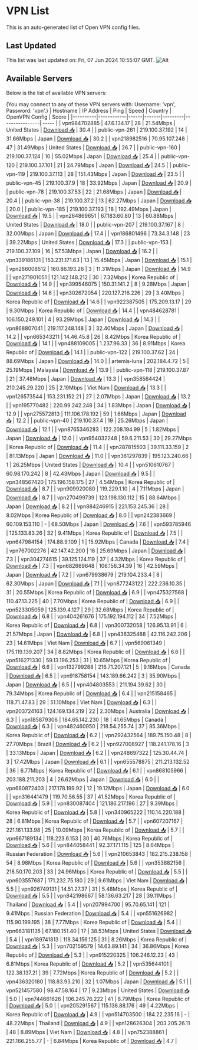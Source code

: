 # VPN List

This is an auto-generated list of Open VPN config files.

## Last Updated

This list was last updated on: Fri, 07 Jun 2024 10:55:07 GMT.
![Alt](https://repobeats.axiom.co/api/embed/186b98318ef1479477931607c1ad7d823f12451f.svg "Repobeats analytics image")

## Available Servers

Below is the list of available VPN servers:

(You may connect to any of these VPN servers with: Username: 'vpn', Password: 'vpn'.)
| Hostname | IP Address | Ping | Speed | Country | OpenVPN Config | Score |
|----------|------------|------|-------|---------|----------------| ----- |
| vpn984702885 | 47.6.134.17 | 28 | 21.54Mbps | United States | [Download 📥](./configs/server_0_US.ovpn) | 30.4 |
| public-vpn-261 | 219.100.37.192 | 14 | 31.66Mbps | Japan | [Download 📥](./configs/server_1_JP.ovpn) | 30.2 |
| vpn218982516 | 70.95.107.248 | 47 | 31.49Mbps | United States | [Download 📥](./configs/server_2_US.ovpn) | 26.7 |
| public-vpn-160 | 219.100.37.124 | 10 | 55.02Mbps | Japan | [Download 📥](./configs/server_3_JP.ovpn) | 25.4 |
| public-vpn-120 | 219.100.37.101 | 21 | 24.79Mbps | Japan | [Download 📥](./configs/server_4_JP.ovpn) | 24.5 |
| public-vpn-119 | 219.100.37.113 | 28 | 151.43Mbps | Japan | [Download 📥](./configs/server_5_JP.ovpn) | 23.5 |
| public-vpn-45 | 219.100.37.9 | 18 | 33.92Mbps | Japan | [Download 📥](./configs/server_6_JP.ovpn) | 20.9 |
| public-vpn-78 | 219.100.37.53 | 22 | 21.68Mbps | Japan | [Download 📥](./configs/server_7_JP.ovpn) | 20.4 |
| public-vpn-38 | 219.100.37.2 | 13 | 62.27Mbps | Japan | [Download 📥](./configs/server_8_JP.ovpn) | 20.0 |
| public-vpn-185 | 219.100.37.193 | 18 | 192.49Mbps | Japan | [Download 📥](./configs/server_9_JP.ovpn) | 19.5 |
| vpn264869651 | 67.183.60.80 | 13 | 60.88Mbps | United States | [Download 📥](./configs/server_10_US.ovpn) | 18.0 |
| public-vpn-207 | 219.100.37.167 | 8 | 32.00Mbps | Japan | [Download 📥](./configs/server_11_JP.ovpn) | 17.4 |
| vpn186801496 | 73.34.3.148 | 23 | 39.22Mbps | United States | [Download 📥](./configs/server_12_US.ovpn) | 17.3 |
| public-vpn-153 | 219.100.37.109 | 16 | 57.53Mbps | Japan | [Download 📥](./configs/server_13_JP.ovpn) | 16.2 |
| vpn339186131 | 153.231.171.63 | 13 | 15.45Mbps | Japan | [Download 📥](./configs/server_14_JP.ovpn) | 15.1 |
| vpn286008512 | 160.86.193.26 | 3 | 11.31Mbps | Japan | [Download 📥](./configs/server_15_JP.ovpn) | 14.9 |
| vpn271901051 | 121.142.148.212 | 30 | 7.32Mbps | Korea Republic of | [Download 📥](./configs/server_16_KR.ovpn) | 14.9 |
| vpn399546075 | 150.31.141.2 | 8 | 9.28Mbps | Japan | [Download 📥](./configs/server_17_JP.ovpn) | 14.6 |
| vpn302672054 | 220.127.216.226 | 29 | 3.40Mbps | Korea Republic of | [Download 📥](./configs/server_18_KR.ovpn) | 14.6 |
| vpn922387505 | 175.209.13.17 | 29 | 9.30Mbps | Korea Republic of | [Download 📥](./configs/server_19_KR.ovpn) | 14.4 |
| vpn484628781 | 106.150.249.101 | 4 | 93.29Mbps | Japan | [Download 📥](./configs/server_20_JP.ovpn) | 14.3 |
| vpn868807041 | 219.117.248.148 | 3 | 32.40Mbps | Japan | [Download 📥](./configs/server_21_JP.ovpn) | 14.2 |
| vpn665343211 | 14.46.45.8 | 26 | 8.42Mbps | Korea Republic of | [Download 📥](./configs/server_22_KR.ovpn) | 14.1 |
| vpn488109005 | 1.237.96.33 | 36 | 8.91Mbps | Korea Republic of | [Download 📥](./configs/server_23_KR.ovpn) | 14.1 |
| public-vpn-122 | 219.100.37.62 | 24 | 88.69Mbps | Japan | [Download 📥](./configs/server_24_JP.ovpn) | 14.0 |
| artemis-luna | 202.184.4.72 | 5 | 25.19Mbps | Malaysia | [Download 📥](./configs/server_25_MY.ovpn) | 13.9 |
| public-vpn-118 | 219.100.37.87 | 21 | 37.48Mbps | Japan | [Download 📥](./configs/server_26_JP.ovpn) | 13.3 |
| vpn358564424 | 210.245.29.220 | 25 | 2.19Mbps | Viet Nam | [Download 📥](./configs/server_27_VN.ovpn) | 13.3 |
| vpn126573544 | 153.231.152.21 | 27 | 2.07Mbps | Japan | [Download 📥](./configs/server_28_JP.ovpn) | 13.2 |
| vpn195770482 | 220.99.242.248 | 34 | 1.83Mbps | Japan | [Download 📥](./configs/server_29_JP.ovpn) | 12.9 |
| vpn275572813 | 111.106.178.192 | 59 | 1.66Mbps | Japan | [Download 📥](./configs/server_30_JP.ovpn) | 12.2 |
| public-vpn-40 | 219.100.37.4 | 19 | 25.26Mbps | Japan | [Download 📥](./configs/server_31_JP.ovpn) | 12.1 |
| vpn8765346283 | 122.208.194.99 | 5 | 1.82Mbps | Japan | [Download 📥](./configs/server_32_JP.ovpn) | 12.0 |
| vpn954032248 | 59.6.211.53 | 30 | 29.27Mbps | Korea Republic of | [Download 📥](./configs/server_33_KR.ovpn) | 11.4 |
| vpn287815503 | 39.111.33.159 | 2 | 81.13Mbps | Japan | [Download 📥](./configs/server_34_JP.ovpn) | 11.0 |
| vpn361297839 | 195.123.240.66 | 1 | 26.25Mbps | United States | [Download 📥](./configs/server_35_US.ovpn) | 10.4 |
| vpn510610767 | 60.98.170.242 | 8 | 42.43Mbps | Japan | [Download 📥](./configs/server_36_JP.ovpn) | 9.5 |
| vpn348567420 | 175.196.158.175 | 27 | 4.54Mbps | Korea Republic of | [Download 📥](./configs/server_37_KR.ovpn) | 8.7 |
| vpn909920080 | 119.229.1.10 | 4 | 7.11Mbps | Japan | [Download 📥](./configs/server_38_JP.ovpn) | 8.7 |
| vpn270499739 | 123.198.130.112 | 15 | 88.64Mbps | Japan | [Download 📥](./configs/server_39_JP.ovpn) | 8.2 |
| vpn884246915 | 221.153.245.36 | 28 | 8.02Mbps | Korea Republic of | [Download 📥](./configs/server_40_KR.ovpn) | 8.0 |
| vpn242383669 | 60.109.153.110 | - | 68.50Mbps | Japan | [Download 📥](./configs/server_41_JP.ovpn) | 7.6 |
| vpn593785946 | 125.133.83.26 | 32 | 9.41Mbps | Korea Republic of | [Download 📥](./configs/server_42_KR.ovpn) | 7.5 |
| vpn647984154 | 174.88.9.109 | 1 | 15.92Mbps | Canada | [Download 📥](./configs/server_43_CA.ovpn) | 7.4 |
| vpn767002276 | 42.147.42.200 | 16 | 25.69Mbps | Japan | [Download 📥](./configs/server_44_JP.ovpn) | 7.3 |
| vpn304274615 | 39.125.124.119 | 37 | 4.32Mbps | Korea Republic of | [Download 📥](./configs/server_45_KR.ovpn) | 7.3 |
| vpn682669648 | 106.156.34.39 | 16 | 42.59Mbps | Japan | [Download 📥](./configs/server_46_JP.ovpn) | 7.2 |
| vpn679938679 | 219.104.233.4 | 8 | 62.30Mbps | Japan | [Download 📥](./configs/server_47_JP.ovpn) | 7.1 |
| vpn877243122 | 222.236.10.35 | 31 | 20.55Mbps | Korea Republic of | [Download 📥](./configs/server_48_KR.ovpn) | 6.9 |
| vpn475327568 | 110.47.13.225 | 40 | 7.70Mbps | Korea Republic of | [Download 📥](./configs/server_49_KR.ovpn) | 6.9 |
| vpn523305059 | 125.139.4.127 | 29 | 32.68Mbps | Korea Republic of | [Download 📥](./configs/server_50_KR.ovpn) | 6.8 |
| vpn404261676 | 175.192.194.112 | 34 | 7.52Mbps | Korea Republic of | [Download 📥](./configs/server_51_KR.ovpn) | 6.8 |
| vpn300732058 | 126.95.13.91 | 6 | 21.57Mbps | Japan | [Download 📥](./configs/server_52_JP.ovpn) | 6.8 |
| vpn436325488 | 42.116.242.206 | 23 | 14.61Mbps | Viet Nam | [Download 📥](./configs/server_53_VN.ovpn) | 6.7 |
| vpn569061349 | 175.119.139.207 | 34 | 8.82Mbps | Korea Republic of | [Download 📥](./configs/server_54_KR.ovpn) | 6.6 |
| vpn516271330 | 59.13.196.253 | 31 | 10.65Mbps | Korea Republic of | [Download 📥](./configs/server_55_KR.ovpn) | 6.6 |
| vpn132799288 | 216.71.207.121 | 5 | 9.16Mbps | Canada | [Download 📥](./configs/server_56_CA.ovpn) | 6.5 |
| vpn918758154 | 143.189.66.242 | 3 | 35.90Mbps | Japan | [Download 📥](./configs/server_57_JP.ovpn) | 6.5 |
| vpn404803553 | 211.194.39.62 | 30 | 79.34Mbps | Korea Republic of | [Download 📥](./configs/server_58_KR.ovpn) | 6.4 |
| vpn215158465 | 118.71.47.83 | 29 | 51.10Mbps | Viet Nam | [Download 📥](./configs/server_59_VN.ovpn) | 6.3 |
| vpn203724163 | 124.169.134.219 | 22 | 2.30Mbps | Australia | [Download 📥](./configs/server_60_AU.ovpn) | 6.3 |
| vpn185879306 | 184.65.142.230 | 18 | 41.65Mbps | Canada | [Download 📥](./configs/server_61_CA.ovpn) | 6.3 |
| vpn482460950 | 218.54.255.74 | 37 | 85.36Mbps | Korea Republic of | [Download 📥](./configs/server_62_KR.ovpn) | 6.2 |
| vpn292432564 | 189.75.150.48 | 8 | 27.70Mbps | Brazil | [Download 📥](./configs/server_63_BR.ovpn) | 6.2 |
| vpn927008927 | 118.241.178.16 | 3 | 33.13Mbps | Japan | [Download 📥](./configs/server_64_JP.ovpn) | 6.2 |
| vpn248697322 | 125.30.44.74 | 3 | 17.42Mbps | Japan | [Download 📥](./configs/server_65_JP.ovpn) | 6.1 |
| vpn655578875 | 211.213.132.52 | 36 | 6.77Mbps | Korea Republic of | [Download 📥](./configs/server_66_KR.ovpn) | 6.1 |
| vpn868105966 | 203.188.211.203 | 4 | 26.62Mbps | Japan | [Download 📥](./configs/server_67_JP.ovpn) | 6.0 |
| vpn680872403 | 217.178.199.92 | 12 | 19.12Mbps | Japan | [Download 📥](./configs/server_68_JP.ovpn) | 6.0 |
| vpn316441479 | 119.70.56.55 | 37 | 41.52Mbps | Korea Republic of | [Download 📥](./configs/server_69_KR.ovpn) | 5.9 |
| vpn830087404 | 121.186.217.196 | 27 | 9.39Mbps | Korea Republic of | [Download 📥](./configs/server_70_KR.ovpn) | 5.8 |
| vpn340965222 | 110.14.220.188 | 28 | 6.81Mbps | Korea Republic of | [Download 📥](./configs/server_71_KR.ovpn) | 5.7 |
| vpn607207167 | 221.161.133.98 | 25 | 10.09Mbps | Korea Republic of | [Download 📥](./configs/server_72_KR.ovpn) | 5.7 |
| vpn667189134 | 118.223.6.153 | 30 | 40.76Mbps | Korea Republic of | [Download 📥](./configs/server_73_KR.ovpn) | 5.6 |
| vpn844058441 | 92.37.171.115 | 125 | 8.64Mbps | Russian Federation | [Download 📥](./configs/server_74_RU.ovpn) | 5.6 |
| vpn210653843 | 182.215.238.158 | 54 | 8.98Mbps | Korea Republic of | [Download 📥](./configs/server_75_KR.ovpn) | 5.6 |
| vpn353882156 | 218.50.170.203 | 33 | 24.96Mbps | Korea Republic of | [Download 📥](./configs/server_76_KR.ovpn) | 5.5 |
| vpn603557687 | 171.232.75.180 | 29 | 9.61Mbps | Viet Nam | [Download 📥](./configs/server_77_VN.ovpn) | 5.5 |
| vpn926749131 | 14.51.27.37 | 31 | 5.48Mbps | Korea Republic of | [Download 📥](./configs/server_78_KR.ovpn) | 5.5 |
| vpn842198667 | 58.136.63.217 | 28 | 39.11Mbps | Thailand | [Download 📥](./configs/server_79_TH.ovpn) | 5.4 |
| vpn207994700 | 95.70.65.141 | 121 | 9.41Mbps | Russian Federation | [Download 📥](./configs/server_80_RU.ovpn) | 5.4 |
| vpn551626982 | 115.90.199.195 | 38 | 7.77Mbps | Korea Republic of | [Download 📥](./configs/server_81_KR.ovpn) | 5.4 |
| vpn663181135 | 67.180.151.40 | 17 | 38.53Mbps | United States | [Download 📥](./configs/server_82_US.ovpn) | 5.4 |
| vpn189741813 | 118.34.156.125 | 31 | 8.26Mbps | Korea Republic of | [Download 📥](./configs/server_83_KR.ovpn) | 5.3 |
| vpn702159579 | 14.63.89.141 | 34 | 36.86Mbps | Korea Republic of | [Download 📥](./configs/server_84_KR.ovpn) | 5.3 |
| vpn915220325 | 106.246.12.23 | 43 | 6.81Mbps | Korea Republic of | [Download 📥](./configs/server_85_KR.ovpn) | 5.2 |
| vpn535644101 | 122.38.137.21 | 39 | 7.72Mbps | Korea Republic of | [Download 📥](./configs/server_86_KR.ovpn) | 5.2 |
| vpn436320180 | 118.83.93.210 | 32 | 1.07Mbps | Japan | [Download 📥](./configs/server_87_JP.ovpn) | 5.1 |
| vpn521457580 | 98.47.58.164 | 17 | 9.23Mbps | United States | [Download 📥](./configs/server_88_US.ovpn) | 5.0 |
| vpn744661626 | 106.245.76.222 | 41 | 8.79Mbps | Korea Republic of | [Download 📥](./configs/server_89_KR.ovpn) | 5.0 |
| vpn205291567 | 115.138.88.176 | 49 | 4.22Mbps | Korea Republic of | [Download 📥](./configs/server_90_KR.ovpn) | 4.9 |
| vpn514703500 | 184.22.235.16 | - | 48.22Mbps | Thailand | [Download 📥](./configs/server_91_TH.ovpn) | 4.9 |
| vpn128626304 | 203.205.26.11 | 48 | 8.89Mbps | Viet Nam | [Download 📥](./configs/server_92_VN.ovpn) | 4.8 |
| vpn752388861 | 221.166.255.77 | - | 6.84Mbps | Korea Republic of | [Download 📥](./configs/server_93_KR.ovpn) | 4.7 |
